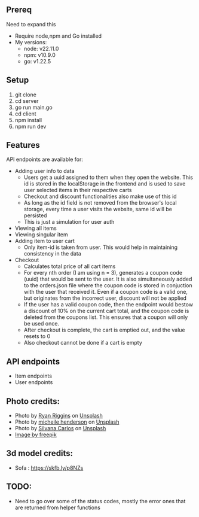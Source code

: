 ## Prereq
Need to expand this
- Require node,npm and Go installed
- My versions:
  - node: v22.11.0
  - npm: v10.9.0
  - go: v1.22.5

## Setup
1. git clone
2. cd server
3. go run main.go
4. cd client
5. npm install
6. npm run dev

## Features
API endpoints are available for:
- Adding user info to data
  - Users get a uuid assigned to them when they open the website. This id is stored in the localStorage in the frontend and is used to save user selected items in their respective carts
  - Checkout and discount functionalities also make use of this id
  - As long as the id field is not removed from the browser's local storage, every time a user visits the website, same id will be persisted
  - This is just a simulation for user auth
- Viewing all items
- Viewing singular item
- Adding item to user cart
  - Only item-id is taken from user. This would help in maintaining consistency in the data
- Checkout
  - Calculates total price of all cart items
  - For every nth order (I am using n = 3), generates a coupon code (uuid) that would be sent to the user. It is also simultaneously added to the orders.json file where the coupon code is stored in conjuction with the user that received it. Even if a coupon code is a valid one, but originates from the incorrect user, discount will not be applied
  - If the user has a valid coupon code, then the endpoint would bestow a discount of 10% on the current cart total, and the coupon code is deleted from the coupons list. This ensures that a coupon will only be used once.
  - After checkout is complete, the cart is emptied out, and the value resets to 0
  - Also checkout cannot be done if a cart is empty

## API endpoints
- Item endpoints
- User endpoints


## Photo credits:
- Photo by <a href="https://unsplash.com/@ryan_riggins?utm_content=creditCopyText&utm_medium=referral&utm_source=unsplash">Ryan Riggins</a> on <a href="https://unsplash.com/photos/white-ceramic-mug-on-brown-wooden-table-9v7UJS92HYc?utm_content=creditCopyText&utm_medium=referral&utm_source=unsplash">Unsplash</a>
- Photo by <a href="https://unsplash.com/@micheile?utm_content=creditCopyText&utm_medium=referral&utm_source=unsplash">micheile henderson</a> on <a href="https://unsplash.com/photos/clothes-hanging-on-white-rack-FpPcoOAk5PI?utm_content=creditCopyText&utm_medium=referral&utm_source=unsplash">Unsplash</a>
- Photo by <a href="https://unsplash.com/@silvana_carlos?utm_content=creditCopyText&utm_medium=referral&utm_source=unsplash">Silvana Carlos</a> on <a href="https://unsplash.com/photos/green-blue-and-white-balloon-5Qajp1_80BA?utm_content=creditCopyText&utm_medium=referral&utm_source=unsplash">Unsplash</a>
- <a href="https://www.freepik.com/free-psd/view-sofa-interior-design-decor_320731945.htm#fromView=keyword&page=1&position=8&uuid=6ea8ce7f-abe5-4f0b-a81a-126e188d903a">Image by freepik</a>

## 3d model credits:
- Sofa : https://skfb.ly/p8NZs

## TODO:
- Need to go over some of the status codes, mostly the error ones that are returned from helper functions